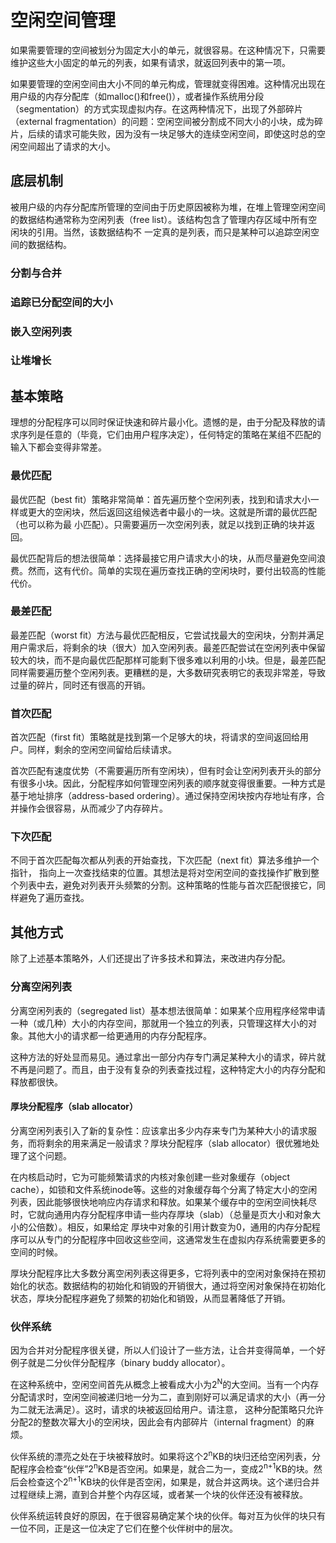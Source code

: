 # 空闲空间管理

如果需要管理的空间被划分为固定大小的单元，就很容易。在这种情况下，只需要维护这些大小固定的单元的列表，如果有请求，就返回列表中的第一项。

如果要管理的空闲空间由大小不同的单元构成，管理就变得困难。这种情况出现在用户级的内存分配库（如malloc()和free()），或者操作系统用分段（segmentation）的方式实现虚拟内存。在这两种情况下，出现了外部碎片（external fragmentation）的问题：空闲空间被分割成不同大小的小块，成为碎片，后续的请求可能失败，因为没有一块足够大的连续空闲空间，即使这时总的空闲空间超出了请求的大小。

## 底层机制

被用户级的内存分配库所管理的空间由于历史原因被称为堆，在堆上管理空闲空间的数据结构通常称为空闲列表（free list）。该结构包含了管理内存区域中所有空闲块的引用。当然，该数据结构不 一定真的是列表，而只是某种可以追踪空闲空间的数据结构。

### 分割与合并

### 追踪已分配空间的大小

### 嵌入空闲列表 

### 让堆增长

## 基本策略

理想的分配程序可以同时保证快速和碎片最小化。遗憾的是，由于分配及释放的请求序列是任意的（毕竟，它们由用户程序决定），任何特定的策略在某组不匹配的输入下都会变得非常差。

### 最优匹配

最优匹配（best fit）策略非常简单：首先遍历整个空闲列表，找到和请求大小一样或更大的空闲块，然后返回这组候选者中最小的一块。这就是所谓的最优匹配（也可以称为最 小匹配）。只需要遍历一次空闲列表，就足以找到正确的块并返回。

最优匹配背后的想法很简单：选择最接它用户请求大小的块，从而尽量避免空间浪费。然而，这有代价。简单的实现在遍历查找正确的空闲块时，要付出较高的性能代价。

### 最差匹配

最差匹配（worst fit）方法与最优匹配相反，它尝试找最大的空闲块，分割并满足用户需求后，将剩余的块（很大）加入空闲列表。最差匹配尝试在空闲列表中保留较大的块，而不是向最优匹配那样可能剩下很多难以利用的小块。但是，最差匹配同样需要遍历整个空闲列表。更糟糕的是，大多数研究表明它的表现非常差，导致过量的碎片，同时还有很高的开销。

### 首次匹配

首次匹配（first fit）策略就是找到第一个足够大的块，将请求的空间返回给用户。同样，剩余的空闲空间留给后续请求。

首次匹配有速度优势（不需要遍历所有空闲块），但有时会让空闲列表开头的部分有很多小块。因此，分配程序如何管理空闲列表的顺序就变得很重要。一种方式是基于地址排序（address-based ordering）。通过保持空闲块按内存地址有序，合并操作会很容易，从而减少了内存碎片。

### 下次匹配

不同于首次匹配每次都从列表的开始查找，下次匹配（next fit）算法多维护一个指针， 指向上一次查找结束的位置。其想法是将对空闲空间的查找操作扩散到整个列表中去，避免对列表开头频繁的分割。这种策略的性能与首次匹配很接它，同样避免了遍历查找。

## 其他方式

除了上述基本策略外，人们还提出了许多技术和算法，来改进内存分配。

### 分离空闲列表

分离空闲列表的（segregated list）基本想法很简单：如果某个应用程序经常申请一种（或几种）大小的内存空间，那就用一个独立的列表，只管理这样大小的对象。其他大小的请求都一给更通用的内存分配程序。

这种方法的好处显而易见。通过拿出一部分内存专门满足某种大小的请求，碎片就不再是问题了。而且，由于没有复杂的列表查找过程，这种特定大小的内存分配和释放都很快。

#### 厚块分配程序（slab allocator）

分离空闲列表引入了新的复杂性：应该拿出多少内存来专门为某种大小的请求服务，而将剩余的用来满足一般请求？厚块分配程序（slab allocator）很优雅地处理了这个问题。

在内核启动时，它为可能频繁请求的内核对象创建一些对象缓存（object  cache），如锁和文件系统inode等。这些的对象缓存每个分离了特定大小的空闲列表，因此能够很快地响应内存请求和释放。如果某个缓存中的空闲空间快耗尽时，它就向通用内存分配程序申请一些内存厚块（slab）（总量是页大小和对象大小的公倍数）。相反，如果给定 厚块中对象的引用计数变为0，通用的内存分配程序可以从专门的分配程序中回收这些空间，这通常发生在虚拟内存系统需要更多的空间的时候。

厚块分配程序比大多数分离空闲列表这得更多，它将列表中的空闲对象保持在预初始化的状态。数据结构的初始化和销毁的开销很大，通过将空闲对象保持在初始化状态，厚块分配程序避免了频繁的初始化和销毁，从而显著降低了开销。

### 伙伴系统

因为合并对分配程序很关键，所以人们设计了一些方法，让合并变得简单，一个好例子就是二分伙伴分配程序（binary buddy allocator）。

在这种系统中，空闲空间首先从概念上被看成大小为2<sup>N</sup>的大空间。当有一个内存分配请求时，空闲空间被递归地一分为二，直到刚好可以满足请求的大小（再一分为二就无法满足）。这时，请求的块被返回给用户。请注意， 这种分配策略只允许分配2的整数次幂大小的空闲块，因此会有内部碎片（internal fragment）的麻烦。

伙伴系统的漂亮之处在于块被释放时。如果将这个2<sup>n</sup>KB的块归还给空闲列表，分配程序会检查“伙伴”2<sup>n</sup>KB是否空闲。如果是，就合二为一，变成2<sup>n+1</sup>KB的块。然后会检查这个2<sup>n+1</sup>KB块的伙伴是否空闲，如果是，就合并这两块。这个递归合并过程继续上溯，直到合并整个内存区域，或者某一个块的伙伴还没有被释放。

伙伴系统运转良好的原因，在于很容易确定某个块的伙伴。每对互为伙伴的块只有一位不同，正是这一位决定了它们在整个伙伴树中的层次。

